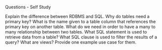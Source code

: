 Questions - Self Study

Explain the difference between RDBMS and SQL.
Why do tables need a primary key?
What is the name given to a table column that references the primary key on another table.
What do we need in order to have a many to many relationship between two tables.
What SQL statement is used to retrieve data from a table?
What SQL clause is used to filter the results of a query?
What are views? Provide one example use case for them.